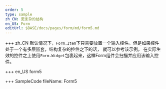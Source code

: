 ```yaml
--- 
order: 5
type: sample
zh_CN: 更复杂的结构
en_US: Form
editUrl: $BASE/docs/pages/form/md/form5.md
---
```


+++ zh_CN
默认情况下，<Code>Form.Item</Code>下只需要放置一个输入控件。但是如果控件处于一个有多层嵌套，结构复杂的控件之下的话，
就可以参考该示例。 在实际生效的控件之上使用<Code>Form.Widget</Code>包裹起来，这样Form组件会扫描并应用该输入控件。

+++ en_US
form5

+++ SampleCode
fileName: Form5
